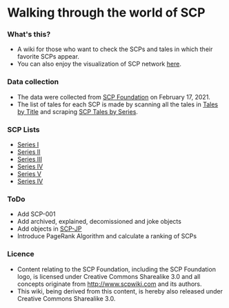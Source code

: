 # Walking through the world of SCP

### What's this?
- A wiki for those who want to check the SCPs and tales in which their favorite SCPs appear.
- You can also enjoy the visualization of SCP network [here](https://iwasaki501.github.io/ternbusty/scp_network_visualization.html).

### Data collection
- The data were collected from [SCP Foundation](https://scp-wiki.wikidot.com/) on February 17, 2021.
- The list of tales for each SCP is made by scanning all the tales in [Tales by Title](https://scp-wiki.wikidot.com/tales-by-title) and scraping [SCP Tales by Series](https://scp-wiki.wikidot.com/scp-series-1-tales-edition/noredirect/true).

### SCP Lists
- [Series I](https://iwasaki501.github.io/ternbusty/series1.html)
- [Series II](https://iwasaki501.github.io/ternbusty/series2.html)
- [Series III](https://iwasaki501.github.io/ternbusty/series3.html)
- [Series IV](https://iwasaki501.github.io/ternbusty/series4.html)
- [Series V](https://iwasaki501.github.io/ternbusty/series5.html)
- [Series IV](https://iwasaki501.github.io/ternbusty/series6.html)

### ToDo
- Add SCP-001
- Add archived, explained, decomissioned and joke objects
- Add objects in [SCP-JP](http://scp-jp.wikidot.com/scp-series-jp)
- Introduce PageRank Algorithm and calculate a ranking of SCPs

### Licence
- Content relating to the SCP Foundation, including the SCP Foundation logo, is licensed under Creative Commons Sharealike 3.0 and all concepts originate from http://www.scpwiki.com and its authors. 
- This wiki, being derived from this content, is hereby also released under Creative Commons Sharealike 3.0.
